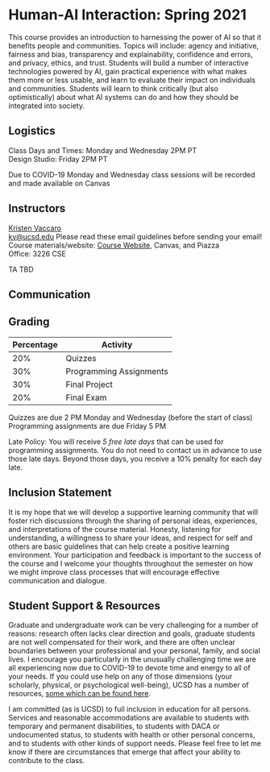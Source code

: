 # Human-AI Interaction: Spring 2021

This course provides an introduction to harnessing the power of AI so that it benefits people and communities. Topics will include: agency and initiative, fairness and bias, transparency and explainability, confidence and errors, and privacy, ethics, and trust. Students will build a number of interactive technologies powered by AI, gain practical experience with what makes them more or less usable, and learn to evaluate their impact on individuals and communities. Students will learn to think critically (but also optimistically) about what AI systems can do and how they should be integrated into society.

## Logistics

Class Days and Times: Monday and Wednesday 2PM PT  
Design Studio: Friday 2PM PT

Due to COVID-19 Monday and Wednesday class sessions will be recorded and made available on Canvas  

## Instructors

[Kristen Vaccaro](http://kvaccaro.com)  
kv@ucsd.edu Please read these email guidelines before sending your email!  
Course materials/website: [Course Website](https://kristenvaccaro.github.io/human-ai), Canvas, and Piazza  
Office: 3226 CSE  

TA TBD  

## Communication


## Grading

Percentage | Activity
--- | ---
20% | Quizzes
30% | Programming Assignments
30% | Final Project
20% | Final Exam

Quizzes are due 2 PM Monday and Wednesday (before the start of class)  
Programming assignments are due Friday 5 PM  

Late Policy: You will receive *5 free late days* that can be used for programming assignments. You do not need to contact us in advance to use those late days. Beyond those days, you receive a 10% penalty for each day late.

## Inclusion Statement
It is my hope that we will develop a supportive learning community that will foster rich discussions through the sharing of personal ideas, experiences, and interpretations of the course material. Honesty, listening for understanding, a willingness to share your ideas, and respect for self and others are basic guidelines that can help create a positive learning environment. Your participation and feedback is important to the success of the course and I welcome your thoughts throughout the semester on how we might improve class processes that will encourage effective communication and dialogue.

## Student Support & Resources
Graduate and undergraduate work can be very challenging for a number of reasons: research often lacks clear direction and goals, graduate students are not well compensated for their work, and there are often unclear boundaries between your professional and your personal, family, and social lives. I encourage you particularly in the unusually challenging time we are all experiencing now due to COVID-19 to devote time and energy to all of your needs. If you could use help on any of those dimensions (your scholarly, physical, or psychological well-being), UCSD has a number of resources, [some which can be found here](https://docs.google.com/document/d/1JgATnpJ6di513Pe_CqdOoSDaer_h6jz7oRQn7fZYNrA/edit).

I am committed (as is UCSD) to full inclusion in education for all persons. Services and reasonable accommodations are available to students with temporary and permanent disabilities, to students with DACA or undocumented status, to students with health or other personal concerns, and to students with other kinds of support needs. Please feel free to let me know if there are circumstances that emerge that affect your ability to contribute to the class. 
